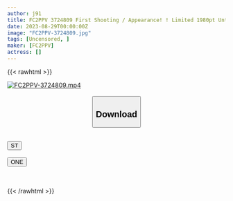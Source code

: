 ```yaml
---
author: j91
title: FC2PPV 3724809 First Shooting / Appearance! ! Limited 1980pt Until 9/4! ! Boyoyo! A Wild Dance With A Bursting Natural Hcup! ! Plenty Of Cloudy Liquid In The Ultimate Bombshell Body That Shakes The Huge Breasts And Cum Shot & Runaway Breasts! !
date: 2023-08-29T00:00:00Z
image: "FC2PPV-3724809.jpg"
tags: [Uncensored, ]
maker: [FC2PPV]
actress: []
---
```



{{< rawhtml >}}

<div class="video" data-videoid="6jzdjA6Glyi9wyJ">
    <a href="javascript:;">
        <img src="https://my.j91.asia/posts/FC2PPV-3724809/FC2PPV-3724809.jpg" width="WIDTH" height="HEIGHT" alt="FC2PPV-3724809.mp4" loading="lazy">
    </a>
</div>

<script type="text/javascript" src="https://j91.asia/asset/on-demand-st.js"></script>

<br>
  <link rel="stylesheet" href="https://j91.asia/asset/bs5.css">
  
  <center>
  <button class="btn btn-primary" type="button" data-bs-toggle="collapse" data-bs-target=".multi-collapse" aria-expanded="false" aria-controls="multiCollapseExample1 multiCollapseExample2"><h2>Download</h2></button></center>
</p>
<div class="row">
  <div class="col">
    <div class="collapse multi-collapse" id="multiCollapseExample1">
      <div class="card card-body">
	      	      <br>
<div class="buttons">  
<a href="https://streamtape.to/v/6jzdjA6Glyi9wyJ"><button class="btn-hover color-3"><i class="fa fa-download"></i> ST</button></a></div>
    </div>
  </div>
</div>
  <div class="col">
    <div class="collapse multi-collapse" id="multiCollapseExample2">
      <div class="card card-body">
	      <br>
<div class="buttons">
    <a href="https://oneupload.to/q7p25do3rqci"><button class="btn-hover color-9"><i class="fa fa-download"></i> ONE</button></a></div>
<br><br>
      </div>
    </div>
  </div>
</div>

{{< /rawhtml >}}